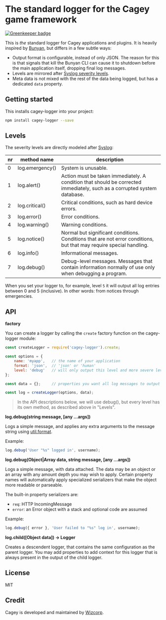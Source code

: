 # The standard logger for the Cagey game framework

[![Greenkeeper badge](https://badges.greenkeeper.io/cagey-framework/cagey-logger.svg)](https://greenkeeper.io/)

This is *the* standard logger for Cagey applications and plugins. It is heavily inspired by
[Bunyan](https://www.npmjs.com/package/bunyan), but differs in a few subtle ways:

- Output format is configurable, instead of only JSON. The reason for this is that signals that kill the Bunyan CLI can
  cause it to shutdown before the main application itself, dropping final log messages.
- Levels are mirrored after [Syslog severity levels](https://en.wikipedia.org/wiki/Syslog#Severity_level).
- Meta data is not mixed with the rest of the data being logged, but has a dedicated `data` property.


## Getting started

This installs cagey-logger into your project:

```sh
npm install cagey-logger --save
```

## Levels

The severity levels are directly modeled after [Syslog](https://en.wikipedia.org/wiki/Syslog#Severity_level):

nr | method name     | description
-- | --------------- | -----------
0  | log.emergency() | System is unusable.
1  | log.alert()     | Action must be taken immediately. A condition that should be corrected immediately, such as a corrupted system database.
2  | log.critical()  | Critical conditions, such as hard device errors.
3  | log.error()     | Error conditions.
4  | log.warning()   | Warning conditions.
5  | log.notice()    | Normal but significant conditions. Conditions that are not error conditions, but that may require special handling.
6  | log.info()      | Informational messages.
7  | log.debug()     | Debug-level messages. Messages that contain information normally of use only when debugging a program.

When you set your logger to, for example, level `5` it will output all log entries between 0 and 5 (inclusive). In other
words: from notices through emergencies.

## API

**factory**

You can create a logger by calling the `create` factory function on the cagey-logger module:

```js
const createLogger = require('cagey-logger').create;

const options = {
    name: 'myapp',   // the name of your application
    format: 'json',  // 'json' or 'human'
    level: 'debug'   // will only output this level and more severe levels
};

const data = {};     // properties you want all log messages to output

const log = createLogger(options, data);
```

> In the API descriptions below, we will use debug(), but every level has its own method, as described above in
> "Levels".

**log.debug(string message, [any ...args])**

Logs a simple message, and applies any extra arguments to the message string using
[util.format](https://nodejs.org/docs/latest/api/util.html#util_util_format_format_args).

Example:

```js
log.debug('User "%s" logged in', username);
```

**log.debug(Object|Array data, string message, [any ...args])**

Logs a simple message, with data attached. The data may be an object or an array with any amount depth you may wish
to apply. Certain property names will automatically apply specialized serializers that make the object more readable
or parseable.

The built-in property serializers are:

- `req`: HTTP IncomingMessage
- `error`: an Error object with a stack and optional code are assumed

Example:

```js
log.debug({ error }, 'User failed to "%s" log in', username);
```

**log.child([Object data]) -> Logger**

Creates a descendent logger, that contains the same configuration as the parent logger. You may add properties to add
context for this logger that is always present in the output of the child logger.

## License

MIT

## Credit

Cagey is developed and maintained by [Wizcorp](https://wizcorp.jp/).
